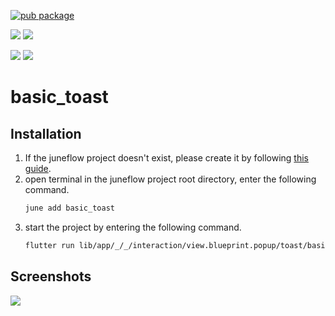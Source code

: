 [![pub package](https://img.shields.io/pub/v/basic_toast.svg)](https://pub.dartlang.org/packages/basic_toast)

[![](https://img.shields.io/badge/Module-Hub-007bff?style=for-the-badge&logo=flutter)](https://module.juneflow.org/)
[![](https://img.shields.io/badge/View-Hub-007bff?style=for-the-badge&logo=flutter)](https://view.juneflow.org/)

[![](https://img.shields.io/badge/DISCORD-JOIN%20SERVER-5663F7?style=for-the-badge&logo=discord&logoColor=white)](https://discord.gg/zXXHvAXCug)
[![](https://img.shields.io/badge/KakaoTalk-Join%20Room-FEE500?style=for-the-badge&logo=kakao)](https://open.kakao.com/o/gEwrffbg)
# basic_toast

##  Installation
1. If the juneflow project doesn't exist, please create it by following [this guide](https://doc.juneflow.org/).
2. open terminal in the juneflow project root directory, enter the following command.
    ```bash
    june add basic_toast
    ```
3. start the project by entering the following command.
    ```bash
    flutter run lib/app/_/_/interaction/view.blueprint.popup/toast/basic_toast/usage.dart -d chrome
    ```

## Screenshots
![](https://github.com/juneview-songdo/basic_toast/assets/21379657/6f0811c6-43a1-4d8e-bcaa-ee5352580970)

